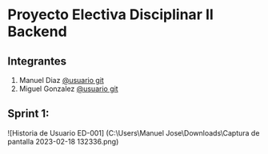 # Proyecto Electiva Disciplinar II Backend

## Integrantes

1. Manuel Diaz [@usuario git](https://github.com/manuel0585)
2. Miguel Gonzalez [@usuario git](https://github.com/MiguelGonzalez03)

## Sprint 1:
![Historia de Usuario ED-001] (C:\Users\Manuel Jose\Downloads\Captura de pantalla 2023-02-18 132336.png)
